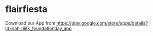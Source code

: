# flairfiesta

Download our App from https://play.google.com/store/apps/details?id=sahil.iiitk_foundationday_app
